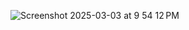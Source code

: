 ![Screenshot 2025-03-03 at 9 54 12 PM](https://github.com/user-attachments/assets/10cfc54b-3ffc-483b-9ed1-978e9a01d541)

